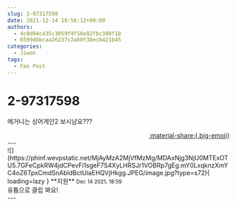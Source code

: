 ```yaml
---
slug: 2-97317598
date: 2021-12-14 18:58:12+09:00
authors:
  - 4c8d94c435c3059f4f56e82fbc389f18
  - 6599dbbcaa26237c2ab0f3becb421b45
categories:
  - Jiwon
tags:
  - Fan Post
---
```


# 2-97317598

<div class="post-container" markdown="1">
<div class="content-container md-sidebar__scrollwrap" markdown="1">

메거니는 싱어게인2 보시남요???

</div>
</div>

<div style="text-align: right;" markdown="1">
<a href="https://weverse.io/fromis9/fanpost/2-97317598" style="text-align: right;">:material-share:{.big-emoji}</a>
</div>
---

<div class="comments-container md-sidebar__scrollwrap" markdown="1">
<div class="comment" markdown="1">
<div class='id-container' markdown="1">
![](https://phinf.wevpstatic.net/MjAyMzA2MjVfMzMg/MDAxNjg3NjU0MTExOTU5.7GFeCpkRW4jdCPevFi1sgeF7S4XyLHRSJr1VOBRp7gEg.mY0LxqknzXmYC4oZ6TpxCmdSnAbldBctUiaEHQVjHkgg.JPEG/image.jpg?type=s72){ loading=lazy }
**<span class="artist">지원</span>** <small>Dec 14 2021, 18:59</small><br>
</div>
<div class='comment-body' markdown="1">
유튭으로 클립 봐요! 
</div>
</div>
</div>
---
